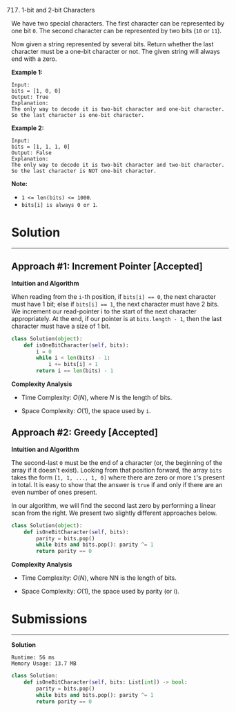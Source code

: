 717. 1-bit and 2-bit Characters

We have two special characters. The first character can be represented by one bit `0`. The second character can be represented by two bits (`10` or `11`).

Now given a string represented by several bits. Return whether the last character must be a one-bit character or not. The given string will always end with a zero.

**Example 1:**
```
Input: 
bits = [1, 0, 0]
Output: True
Explanation: 
The only way to decode it is two-bit character and one-bit character. So the last character is one-bit character.
```

**Example 2:**
```
Input: 
bits = [1, 1, 1, 0]
Output: False
Explanation: 
The only way to decode it is two-bit character and two-bit character. So the last character is NOT one-bit character.
```

**Note:**

* `1 <= len(bits) <= 1000`.
* `bits[i] is always 0 or 1`.

# Solution
---
## Approach #1: Increment Pointer [Accepted]
**Intuition and Algorithm**

When reading from the `i`-th position, if `bits[i] == 0`, the next character must have 1 bit; else if `bits[i] == 1`, the next character must have 2 bits. We increment our read-pointer i to the start of the next character appropriately. At the end, if our pointer is at `bits.length - 1`, then the last character must have a size of 1 bit.

```Python
class Solution(object):
    def isOneBitCharacter(self, bits):
        i = 0
        while i < len(bits) - 1:
            i += bits[i] + 1
        return i == len(bits) - 1
```

**Complexity Analysis**

* Time Complexity: $O(N)$, where $N$ is the length of bits.

* Space Complexity: $O(1)$, the space used by `i`.

## Approach #2: Greedy [Accepted]
**Intuition and Algorithm**

The second-last `0` must be the end of a character (or, the beginning of the array if it doesn't exist). Looking from that position forward, the array `bits` takes the form `[1, 1, ..., 1, 0]` where there are zero or more `1`'s present in total. It is easy to show that the answer is `true` if and only if there are an even number of ones present.

In our algorithm, we will find the second last zero by performing a linear scan from the right. We present two slightly different approaches below.

```Python
class Solution(object):
    def isOneBitCharacter(self, bits):
        parity = bits.pop()
        while bits and bits.pop(): parity ^= 1
        return parity == 0
```

**Complexity Analysis**

* Time Complexity: $O(N)$, where NN is the length of bits.

* Space Complexity: $O(1)$, the space used by parity (or i).

# Submissions
---
**Solution**
```
Runtime: 56 ms
Memory Usage: 13.7 MB
```
```python
class Solution:
    def isOneBitCharacter(self, bits: List[int]) -> bool:
        parity = bits.pop()
        while bits and bits.pop(): parity ^= 1
        return parity == 0
```
